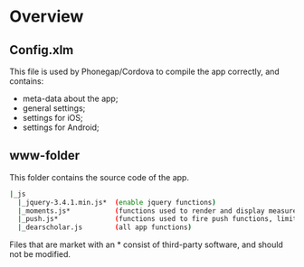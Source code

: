 # Overview

## Config.xlm
This file is used by Phonegap/Cordova to compile the app correctly, and contains:
* meta-data about the app;
* general settings;
* settings for iOS;
* settings for Android;

## www-folder
This folder contains the source code of the app.
```bash
|_js
  |_jquery-3.4.1.min.js*  (enable jquery functions)
  |_moments.js*           (functions used to render and display measurement dates in the measurement schedule)
  |_push.js*              (functions used to fire push functions, limited capabilities yet)
  |_dearscholar.js        (all app functions)
```

Files that are market with an * consist of third-party software, and should not be modified.

